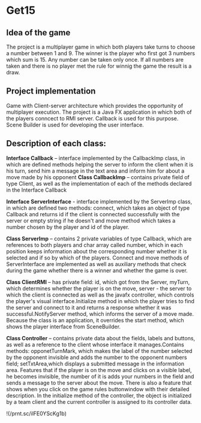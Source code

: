 # Get15

## Idea of the game
The project is a multiplayer game in which both players take turns to choose a number between 1 and 9. The winner is the player who first got 3 numbers which sum is 15.
Any number can be taken only once. If all numbers are taken and there is no player met the rule for winnig the game the result is a draw.

## Project implementation
Game with Client-server architecture which provides the opportunity of multiplayer execution. The project is a Java FX application in which both of the players conncect 
to RMI server. Callback is used for this purpose. Scene Builder is used for developing the user interface. 

## Description of each class:

**Interface Callback** – interface implemented by the CallbackImp class, in which are defined methods helping the server to inform the client when it is his turn,
send him a message in the text area and inform him for about a move made by his opponent
**Class CallbackImp** – contains private field of type Client, as well as the implementation of each of the methods declared in the Interface Callback 

**Interface ServerInterface** - interface implemented by the ServerImp class, in which are defined two methods: connect, which takes an object of type Callback and returns
id if the client is connected successfully with the server or empty string if he doesn't and move method which takes a number chosen by the player and id of the player.

**Class ServerImp** – contains 2 private variables of type Callback, which are references to both players and char array called number, which in each position keeps 
information about the corresponding number whether it is selected and if so by which of the players. Connect and move methods of ServerInterface are implemented as well as
auxiliary methods that check during the game whether there is a winner and whether the game is over.

**Class ClientRMI** – has private field: id, which got from the Server, myTurn, which determines whether the player is on the move, server - the server to which the 
client is connected as well as the javafx controller, which controls the player's visual interface.Initialize method in which the player tries to find the server and 
connect to it and returns a response whether it was successful.NotifyServer method, which informs the server of a move made. Because the class is an application, it 
overrides the start method, which shows the player interface from SceneBuilder.

**Class Controller** – contains private data about the fields, labels and buttons, as well as a reference to the client whose interface it manages.Contains methods: 
opponetTurnMark, which makes the label of the number selected by the opponent invisible and adds the number to the opponent numbers field; setTxtArea,which displays a 
submitted message in the information area. Features that if the player is on the move and clicks on a visible label, he becomes invisible, the number of it is adds your 
numbers in the field and sends a message to the server about the move. There is also a feature that shows when you click on the game rules buttonwindow with their 
detailed description. In the initialize method of the controller, the object is initialized by a team client and the current controller is assigned to its controller data.

!(/prnt.sc/ilFE0YScKg1b)
